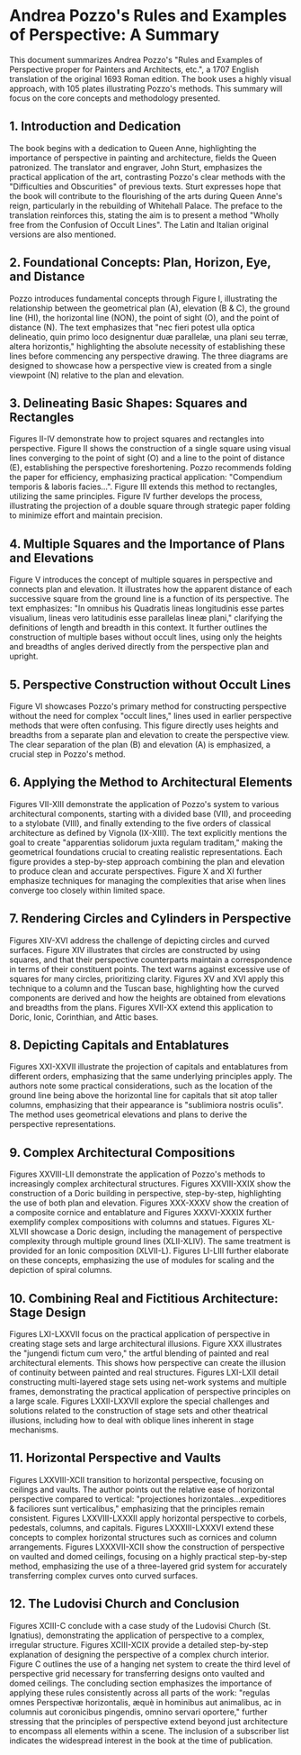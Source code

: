 # Andrea Pozzo's Rules and Examples of Perspective: A Summary

This document summarizes Andrea Pozzo's "Rules and Examples of Perspective proper for Painters and Architects, etc.", a 1707 English translation of the original 1693 Roman edition.  The book uses a highly visual approach, with 105 plates illustrating Pozzo's methods.  This summary will focus on the core concepts and methodology presented.


## 1. Introduction and Dedication

The book begins with a dedication to Queen Anne, highlighting the importance of perspective in painting and architecture, fields the Queen patronized.  The translator and engraver, John Sturt, emphasizes the practical application of the art, contrasting Pozzo's clear methods with the "Difficulties and Obscurities" of previous texts. Sturt expresses hope that the book will contribute to the flourishing of the arts during Queen Anne's reign, particularly in the rebuilding of Whitehall Palace.  The preface to the translation reinforces this, stating the aim is to present a method "Wholly free from the Confusion of Occult Lines".  The Latin and Italian original versions are also mentioned.


## 2. Foundational Concepts: Plan, Horizon, Eye, and Distance

Pozzo introduces fundamental concepts through Figure I, illustrating the relationship between the geometrical plan (A), elevation (B & C), the ground line (HI), the horizontal line (NON), the point of sight (O), and the point of distance (N).  The text emphasizes that "nec fieri potest ulla optica delineatio, quin primo loco designentur duæ parallelæ, una plani seu terræ, altera horizontis," highlighting the absolute necessity of establishing these lines before commencing any perspective drawing.  The three diagrams are designed to showcase how a perspective view is created from a single viewpoint (N) relative to the plan and elevation.


## 3. Delineating Basic Shapes: Squares and Rectangles

Figures II-IV demonstrate how to project squares and rectangles into perspective. Figure II shows the construction of a single square using visual lines converging to the point of sight (O) and a line to the point of distance (E), establishing the perspective foreshortening. Pozzo recommends folding the paper for efficiency, emphasizing practical application: "Compendium temporis & laboris facies...". Figure III extends this method to rectangles, utilizing the same principles. Figure IV further develops the process, illustrating the projection of a double square through strategic paper folding to minimize effort and maintain precision.


## 4.  Multiple Squares and the Importance of Plans and Elevations

Figure V introduces the concept of multiple squares in perspective and connects plan and elevation. It illustrates how the apparent distance of each successive square from the ground line is a function of its perspective. The text emphasizes: "In omnibus his Quadratis lineas longitudinis esse partes visualium, lineas vero latitudinis esse parallelas lineæ plani," clarifying the definitions of length and breadth in this context. It further outlines the construction of multiple bases without occult lines, using only the heights and breadths of angles derived directly from the perspective plan and upright.


## 5. Perspective Construction without Occult Lines

Figure VI showcases Pozzo's primary method for constructing perspective without the need for complex "occult lines," lines used in earlier perspective methods that were often confusing. This figure directly uses heights and breadths from a separate plan and elevation to create the perspective view. The clear separation of the plan (B) and elevation (A) is emphasized, a crucial step in Pozzo's method.


## 6. Applying the Method to Architectural Elements

Figures VII-XIII demonstrate the application of Pozzo's system to various architectural components, starting with a divided base (VII), and proceeding to a stylobate (VIII), and finally extending to the five orders of classical architecture as defined by Vignola (IX-XIII).  The text explicitly mentions the goal to create "apparentias solidorum juxta regulam traditam," making the geometrical foundations crucial to creating realistic representations.  Each figure provides a step-by-step approach combining the plan and elevation to produce clean and accurate perspectives.  Figure X and XI further emphasize techniques for managing the complexities that arise when lines converge too closely within limited space.


## 7.  Rendering Circles and Cylinders in Perspective

Figures XIV-XVI address the challenge of depicting circles and curved surfaces. Figure XIV illustrates that circles are constructed by using squares, and that their perspective counterparts maintain a correspondence in terms of their constituent points. The text warns against excessive use of squares for many circles, prioritizing clarity. Figures XV and XVI apply this technique to a column and the Tuscan base, highlighting how the curved components are derived and how the heights are obtained from elevations and breadths from the plans.  Figures XVII-XX extend this application to Doric, Ionic, Corinthian, and Attic bases.


## 8. Depicting Capitals and Entablatures

Figures XXI-XXVII illustrate the projection of capitals and entablatures from different orders, emphasizing that the same underlying principles apply. The authors note some practical considerations, such as the location of the ground line being above the horizontal line for capitals that sit atop taller columns, emphasizing that their appearance is "sublimiora nostris oculis". The method uses geometrical elevations and plans to derive the perspective representations.


## 9. Complex Architectural Compositions

Figures XXVIII-LII demonstrate the application of Pozzo's methods to increasingly complex architectural structures.  Figures XXVIII-XXIX show the construction of a Doric building in perspective, step-by-step, highlighting the use of both plan and elevation.  Figures XXX-XXXV show the creation of a composite cornice and entablature and Figures XXXVI-XXXIX further exemplify complex compositions with columns and statues. Figures XL-XLVII showcase a Doric design, including the management of perspective complexity through multiple ground lines (XLII-XLIV). The same treatment is provided for an Ionic composition (XLVII-L).  Figures LI-LIII further elaborate on these concepts, emphasizing the use of modules for scaling and the depiction of spiral columns.


## 10.  Combining Real and Fictitious Architecture: Stage Design

Figures LXI-LXXVII focus on the practical application of perspective in creating stage sets and large architectural illusions.  Figure XXX illustrates the "jungendi fictum cum vero," the artful blending of painted and real architectural elements.  This shows how perspective can create the illusion of continuity between painted and real structures. Figures LXI-LXII detail constructing multi-layered stage sets using net-work systems and multiple frames, demonstrating the practical application of perspective principles on a large scale.  Figures LXXII-LXXVII explore the special challenges and solutions related to the construction of stage sets and other theatrical illusions, including how to deal with oblique lines inherent in stage mechanisms.


## 11. Horizontal Perspective and Vaults

Figures LXXVIII-XCII transition to horizontal perspective, focusing on ceilings and vaults.  The author points out the relative ease of horizontal perspective compared to vertical: "projectiones horizontales...expeditiores & faciliores sunt verticalibus," emphasizing that the principles remain consistent.  Figures LXXVIII-LXXXII apply horizontal perspective to corbels, pedestals, columns, and capitals. Figures LXXXIII-LXXXVI extend these concepts to complex horizontal structures such as cornices and column arrangements. Figures LXXXVII-XCII show the construction of perspective on vaulted and domed ceilings, focusing on a highly practical step-by-step method, emphasizing the use of a three-layered grid system for accurately transferring complex curves onto curved surfaces.


## 12.  The Ludovisi Church and Conclusion

Figures XCIII-C conclude with a case study of the Ludovisi Church (St. Ignatius), demonstrating the application of perspective to a complex, irregular structure. Figures XCIII-XCIX provide a detailed step-by-step explanation of designing the perspective of a complex church interior.  Figure C outlines the use of a hanging net system to create the third level of perspective grid necessary for transferring designs onto vaulted and domed ceilings. The concluding section emphasizes the importance of applying these rules consistently across all parts of the work: "regulas omnes Perspectivæ horizontalis, æquè in hominibus aut animalibus, ac in columnis aut coronicibus pingendis, omnino servari oportere," further stressing that the principles of perspective extend beyond just architecture to encompass all elements within a scene.  The inclusion of a subscriber list indicates the widespread interest in the book at the time of publication.
